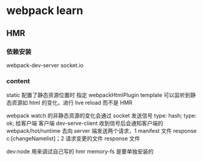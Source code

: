 # webpack learn

## HMR

### 依赖安装

webpack-dev-server socket.io

### content

static 配置了静态资源位置时 指定 webpackHtmlPlugin template 可以监听到静态资源如 html 的变化，进行 live reload 而不是 HMR

webpack watch 的非静态资源的变化会通过 socket 发送信号 type: hash; type: ok; 给客户端
客户端 dev-serve-client 收到信号后会通知客户端的 webpack/hot/runtime 去向 server 端发送两个请求，1 manifest 文件 response c:[changeNamelist]；2 请求变更的文件 response 文件

dev:node 用来调试自己写的 hmr
memory-fs 是要单独安装的
